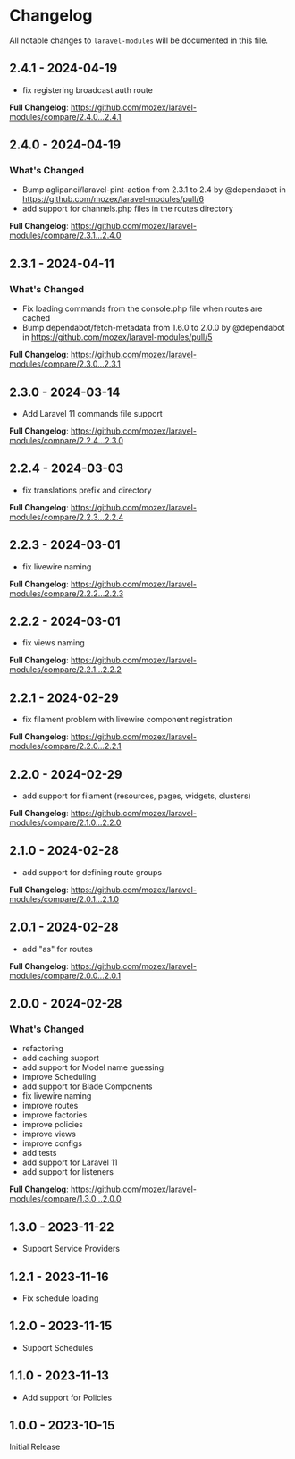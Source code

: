 # Changelog

All notable changes to `laravel-modules` will be documented in this file.

## 2.4.1 - 2024-04-19

* fix registering broadcast auth route

**Full Changelog**: https://github.com/mozex/laravel-modules/compare/2.4.0...2.4.1

## 2.4.0 - 2024-04-19

### What's Changed

* Bump aglipanci/laravel-pint-action from 2.3.1 to 2.4 by @dependabot in https://github.com/mozex/laravel-modules/pull/6
* add support for channels.php files in the routes directory

**Full Changelog**: https://github.com/mozex/laravel-modules/compare/2.3.1...2.4.0

## 2.3.1 - 2024-04-11

### What's Changed

* Fix loading commands from the console.php file when routes are cached
* Bump dependabot/fetch-metadata from 1.6.0 to 2.0.0 by @dependabot in https://github.com/mozex/laravel-modules/pull/5

**Full Changelog**: https://github.com/mozex/laravel-modules/compare/2.3.0...2.3.1

## 2.3.0 - 2024-03-14

* Add Laravel 11 commands file support

**Full Changelog**: https://github.com/mozex/laravel-modules/compare/2.2.4...2.3.0

## 2.2.4 - 2024-03-03

* fix translations prefix and directory

**Full Changelog**: https://github.com/mozex/laravel-modules/compare/2.2.3...2.2.4

## 2.2.3 - 2024-03-01

* fix livewire naming

**Full Changelog**: https://github.com/mozex/laravel-modules/compare/2.2.2...2.2.3

## 2.2.2 - 2024-03-01

* fix views naming

**Full Changelog**: https://github.com/mozex/laravel-modules/compare/2.2.1...2.2.2

## 2.2.1 - 2024-02-29

* fix filament problem with livewire component registration

**Full Changelog**: https://github.com/mozex/laravel-modules/compare/2.2.0...2.2.1

## 2.2.0 - 2024-02-29

* add support for filament (resources, pages, widgets, clusters)

**Full Changelog**: https://github.com/mozex/laravel-modules/compare/2.1.0...2.2.0

## 2.1.0 - 2024-02-28

* add support for defining route groups

**Full Changelog**: https://github.com/mozex/laravel-modules/compare/2.0.1...2.1.0

## 2.0.1 - 2024-02-28

* add "as" for routes

**Full Changelog**: https://github.com/mozex/laravel-modules/compare/2.0.0...2.0.1

## 2.0.0 - 2024-02-28

### What's Changed

* refactoring
* add caching support
* add support for Model name guessing
* improve Scheduling
* add support for Blade Components
* fix livewire naming
* improve routes
* improve factories
* improve policies
* improve views
* improve configs
* add tests
* add support for Laravel 11
* add support for listeners

**Full Changelog**: https://github.com/mozex/laravel-modules/compare/1.3.0...2.0.0

## 1.3.0 - 2023-11-22

- Support Service Providers

## 1.2.1 - 2023-11-16

- Fix schedule loading

## 1.2.0 - 2023-11-15

- Support Schedules

## 1.1.0 - 2023-11-13

- Add support for Policies

## 1.0.0 - 2023-10-15

Initial Release
